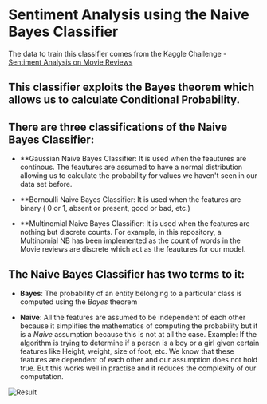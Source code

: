 # Sentiment Analysis using the Naive Bayes Classifier

The data to train this classifier comes from the Kaggle Challenge - [Sentiment Analysis on Movie Reviews](https://www.kaggle.com/c/sentiment-analysis-on-movie-reviews/data)

## This classifier exploits the Bayes theorem which allows us to calculate Conditional Probability.

## There are three classifications of the Naive Bayes Classifier:
* **Gaussian Naive Bayes Classifier:
It is used when the feautures are continous. The feautures are assumed to have a normal distribution allowing us to calculate the probability for values we haven't seen in our data set before.

* **Bernoulli Naive Bayes Classifier:
It is used when the features are binary ( 0 or 1, absent or present, good or bad, etc.)

* **Multinomial Naive Bayes Classifier:
It is used when the features are nothing but discrete counts. For example, in this repository, a Multinomial NB has been implemented as the count of words in the Movie reviews are discrete which act as the feautures for our model. 

## The Naive Bayes Classifier has two terms to it:
* **Bayes**: The probability of an entity belonging to a particular class is computed using the *Bayes* theorem

* **Naive**:  All the features are assumed to be independent of each other because it simplifies the mathematics of computing the probability  but it is a *Naive* assumption because this is not at all the case. Example: If the algorithm is trying to determine if a person is a boy or a girl given certain features like Height, weight, size of foot, etc. We know that these features are dependent of each other and our assumption does not hold true. But this works well in practise and it reduces the complexity of our computation.

![Result](https://github.com/sathvikswaminathan/Sentiment-Analysis/raw/master/Naive%20Bayes/result.png)

